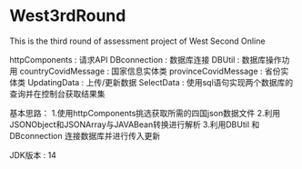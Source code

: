 # West3rdRound
This is the third round of assessment project of West Second Online

httpComponents : 请求API
DBconnection : 数据库连接
DBUtil : 数据库操作功用
countryCovidMessage : 国家信息实体类
provinceCovidMessage : 省份实体类
UpdatingData : 上传/更新数据
SelectData : 使用sql语句实现两个数据库的查询并在控制台获取结果集

基本思路： 1.使用httpComponents挑选获取所需的四国json数据文件
         2.利用JSONObject和JSONArray与JAVABean转换进行解析
         3.利用DBUtil 和 DBconnection 连接数据库并进行传入更新

JDK版本 : 14
